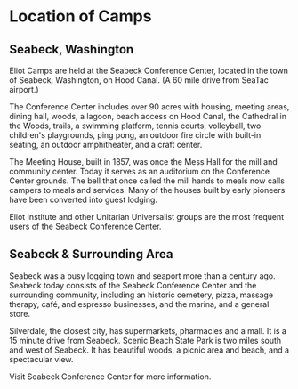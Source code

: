# Location of Camps

## Seabeck, Washington

Eliot Camps are held at the Seabeck Conference Center, located in the town of Seabeck, Washington, on Hood Canal. (A 60 mile drive from SeaTac airport.)

The Conference Center includes over 90 acres with housing, meeting areas, dining hall, woods, a lagoon, beach access on Hood Canal, the Cathedral in the Woods, trails, a swimming platform, tennis courts, volleyball, two children's playgrounds, ping pong, an outdoor fire circle with built-in seating, an outdoor amphitheater, and a craft center.

The Meeting House, built in 1857, was once the Mess Hall for the mill and community center. Today it serves as an auditorium on the Conference Center grounds. The bell that once called the mill hands to meals now calls campers to meals and services. Many of the houses built by early pioneers have been converted into guest lodging.

Eliot Institute and other Unitarian Universalist groups are the most frequent users of the Seabeck Conference Center.

## Seabeck & Surrounding Area

Seabeck was a busy logging town and seaport more than a century ago. Seabeck today consists of the Seabeck Conference Center and the surrounding community, including an historic cemetery, pizza, massage therapy, café, and espresso businesses, and the marina, and a general store.

Silverdale, the closest city, has supermarkets, pharmacies and a mall. It is a 15 minute drive from Seabeck. Scenic Beach State Park is two miles south and west of Seabeck. It has beautiful woods, a picnic area and beach, and a spectacular view.

Visit <span id="link.seabeck.home">Seabeck Conference Center</span> for more information.